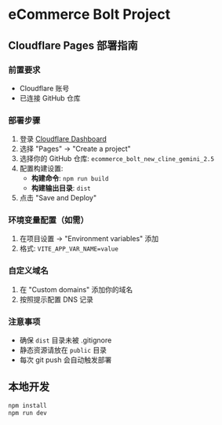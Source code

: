 # eCommerce Bolt Project

## Cloudflare Pages 部署指南

### 前置要求
- Cloudflare 账号
- 已连接 GitHub 仓库

### 部署步骤
1. 登录 [Cloudflare Dashboard](https://dash.cloudflare.com)
2. 选择 "Pages" → "Create a project"
3. 选择你的 GitHub 仓库: `ecommerce_bolt_new_cline_gemini_2.5`
4. 配置构建设置:
   - **构建命令**: `npm run build`
   - **构建输出目录**: `dist`
5. 点击 "Save and Deploy"

### 环境变量配置（如需）
1. 在项目设置 → "Environment variables" 添加
2. 格式: `VITE_APP_VAR_NAME=value`

### 自定义域名
1. 在 "Custom domains" 添加你的域名
2. 按照提示配置 DNS 记录

### 注意事项
- 确保 `dist` 目录未被 .gitignore
- 静态资源请放在 `public` 目录
- 每次 git push 会自动触发部署

## 本地开发
```bash
npm install
npm run dev
```
